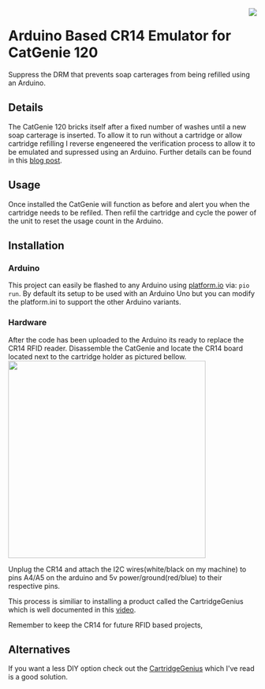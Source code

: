 <img align="right" src="https://github.com/davidhampgonsalves/CR14-emulator-for-CatGenie-120/raw/master/catgenie.gif"/>

# Arduino Based CR14 Emulator for CatGenie 120
Suppress the DRM that prevents soap carterages from being refilled using an Arduino.

## Details
The CatGenie 120 bricks itself after a fixed number of washes until a new soap carterage is inserted. To allow it to run without a cartridge or allow cartridge refilling I reverse engeneered the verification process to allow it to be emulated and supressed using an Arduino. Further details can be found in this [blog post](http://www.davidhampgonsalves.com/reverse-engineering-cat-genie-120-drm/).

## Usage
Once installed the CatGenie will function as before and alert you when the cartridge needs to be refiled. Then refil the cartridge and cycle the power of the unit to reset the usage count in the Arduino.

## Installation

### Arduino
This project can easily be flashed to any Arduino using [platform.io](https://platformio.org/) via: `pio run`. By default its setup to be used with an Arduino Uno but you can modify the platform.ini to support the other Arduino variants.

### Hardware
After the code has been uploaded to the Arduino its ready to replace the CR14 RFID reader. Disassemble the CatGenie and locate the CR14 board located next to the cartridge holder as pictured bellow.
<img src="https://github.com/davidhampgonsalves/CR14-emulator-for-CatGenie-120/raw/master/cr14.jpg" width=400px />

Unplug the CR14 and attach the I2C wires(white/black on my machine) to pins A4/A5 on the arduino and 5v power/ground(red/blue) to their respective pins.

This process is similiar to installing a product called the CartridgeGenius which is well documented in this [video](https://www.youtube.com/watch?v=N8NyGfgZmQI).

Remember to keep the CR14 for future RFID based projects,

## Alternatives
If you want a less DIY option check out the [CartridgeGenius](http://cartridgegenius.com/) which I've read is a good solution.
